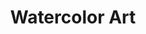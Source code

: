 ---
layout: art_gallery
title: Watercolor Art
permalink: /art/watercolor/
description: "A gallery of my watercolor paintings."
art_category: watercolor
--- 